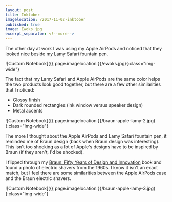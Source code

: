 ```yaml
---
layout: post
title: Inktober
imagelocation: /2017-11-02-inktober
published: true
image: Ewoks.jpg
excerpt_separator: <!--more-->
---
```


The other day at work I was using my Apple AirPods and noticed that they looked nice beside my Lamy Safari fountain pen. 
<!--more-->

![Custom Notebook]({{ page.imagelocation }}/ewoks.jpg){:class="img-wide"}

The fact that my Lamy Safari and Apple AirPods are the same color helps the two products look good together, but there are a few other similarities that I noticed:

* Glossy finish
* Dark rounded rectangles (ink window versus speaker design)
* Metal accents

![Custom Notebook]({{ page.imagelocation }}/braun-apple-lamy-2.jpg){:class="img-wide"}

The more I thought about the Apple AirPods and Lamy Safari fountain pen, it reminded me of Braun design (back when Braun design was interesting). This isn't too shocking as a lot of Apple's designs have to be inspired by Braun (if they aren't, I'd be shocked).

I flipped through my [Braun: Fifty Years of Design and Innovation](https://www.amazon.com/BRAUN-Fifty-Years-Design-Innovation-Polster/dp/393668135X) book and found a photo of electric shavers from the 1960s. I know it isn't an exact match, but I feel there are some similarities between the Apple AirPods case and the Braun electric shavers. 

![Custom Notebook]({{ page.imagelocation }}/braun-apple-lamy-3.jpg){:class="img-wide"}
